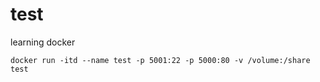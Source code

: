 # test
learning docker

`docker run -itd --name test -p 5001:22 -p 5000:80 -v /volume:/share test`

